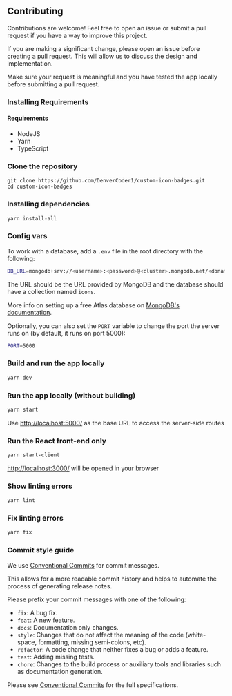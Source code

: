 ## Contributing

Contributions are welcome! Feel free to open an issue or submit a pull request if you have a way to improve this project.

If you are making a significant change, please open an issue before creating a pull request. This will allow us to discuss the design and implementation.

Make sure your request is meaningful and you have tested the app locally before submitting a pull request.


### Installing Requirements

#### Requirements

* NodeJS
* Yarn
* TypeScript

### Clone the repository

```
git clone https://github.com/DenverCoder1/custom-icon-badges.git
cd custom-icon-badges
```

### Installing dependencies

```bash
yarn install-all
```

### Config vars

To work with a database, add a `.env` file in the root directory with the following:

```bash
DB_URL=mongodb+srv://<username>:<password>@<cluster>.mongodb.net/<dbname>?retryWrites=true&w=majority&tls=true
```

The URL should be the URL provided by MongoDB and the database should have a collection named `icons`.

More info on setting up a free Atlas database on [MongoDB's documentation](https://docs.atlas.mongodb.com/getting-started/).

Optionally, you can also set the `PORT` variable to change the port the server runs on (by default, it runs on port 5000):

```bash
PORT=5000
```

### Build and run the app locally

```bash
yarn dev
```

### Run the app locally (without building)

```bash
yarn start
```

Use <http://localhost:5000/> as the base URL to access the server-side routes

### Run the React front-end only

```bash
yarn start-client
```

<http://localhost:3000/> will be opened in your browser

### Show linting errors

```bash
yarn lint
```

### Fix linting errors

```bash
yarn fix
```

### Commit style guide

We use [Conventional Commits](https://conventionalcommits.org/) for commit messages.

This allows for a more readable commit history and helps to automate the process of generating release notes.

Please prefix your commit messages with one of the following:

  * `fix`: A bug fix.
  * `feat`: A new feature.
  * `docs`: Documentation only changes.
  * `style`: Changes that do not affect the meaning of the code (white-space, formatting, missing semi-colons, etc).
  * `refactor`: A code change that neither fixes a bug or adds a feature.
  * `test`: Adding missing tests.
  * `chore`: Changes to the build process or auxiliary tools and libraries such as documentation generation.

Please see [Conventional Commits](https://conventionalcommits.org/) for the full specifications.